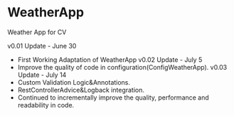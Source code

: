 # WeatherApp
Weather App for CV

v0.01 Update - June 30 
- First Working Adaptation of WeatherApp
v0.02 Update - July 5
- Improve the quality of code in configuration(ConfigWeatherApp).
v0.03 Update - July 14
- Custom Validation Logic&Annotations.
- RestControllerAdvice&Logback integration.
- Continued to incrementally improve the quality, performance and readability in code.